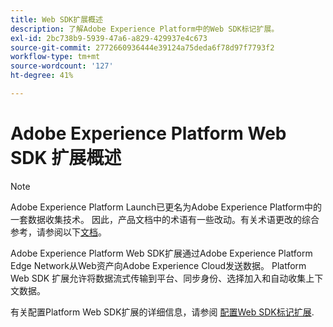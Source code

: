 ```yaml
---
title: Web SDK扩展概述
description: 了解Adobe Experience Platform中的Web SDK标记扩展。
exl-id: 2bc738b9-5939-47a6-a829-429937e4c673
source-git-commit: 2772660936444e39124a75deda6f78d97f7793f2
workflow-type: tm+mt
source-wordcount: '127'
ht-degree: 41%

---
```


# Adobe Experience Platform Web SDK 扩展概述

>[!NOTE]
>
>Adobe Experience Platform Launch已更名为Adobe Experience Platform中的一套数据收集技术。 因此，产品文档中的术语有一些改动。有关术语更改的综合参考，请参阅以下[文档](../../../term-updates.md)。

Adobe Experience Platform Web SDK扩展通过Adobe Experience Platform Edge Network从Web资产向Adobe Experience Cloud发送数据。  Platform Web SDK 扩展允许将数据流式传输到平台、同步身份、选择加入和自动收集上下文数据。

有关配置Platform Web SDK扩展的详细信息，请参阅 [配置Web SDK标记扩展](web-sdk-extension-configuration.md).
